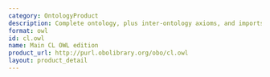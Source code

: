 ```yaml
---
category: OntologyProduct
description: Complete ontology, plus inter-ontology axioms, and imports modules
format: owl
id: cl.owl
name: Main CL OWL edition
product_url: http://purl.obolibrary.org/obo/cl.owl
layout: product_detail
---
```

